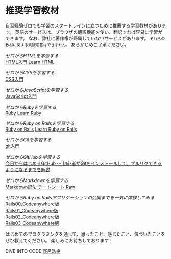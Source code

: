 # 推奨学習教材

自習経験ゼロでも学習のスタートラインに立つために推薦する学習教材があります。
英語のサービスは、ブラウザの翻訳機能を使い、翻訳すれば容易に学習ができます。
なお、弊社に著作権が帰属していないサービスがあります。 `それらの教材に関する質疑応答はできません。` あらかじめご了承ください。

*ゼロからHTMLを学習する*  
[HTML入門](https://dotinstall.com/lessons/basic_html_v3)
[Learn HTML](https://www.codecademy.com/learn/learn-html)

*ゼロからCSSを学習する*  
[CSS入門](https://dotinstall.com/lessons/basic_css_v3)

*ゼロからJavaScriptを学習する*  
[JavaScript入門](https://dotinstall.com/lessons/basic_javascript_v2)

*ゼロからRubyを学習する*  
[Ruby](https://prog-8.com/languages/ruby)
[Learn Ruby](https://www.codecademy.com/learn/ruby)

*ゼロからRuby on Railsを学習する*  
[Ruby on Rails](https://prog-8.com/languages/rails5)
[Learn Ruby on Rails](https://www.codecademy.com/learn/learn-rails)

*ゼロからGitを学習する*  
[git入門](https://dotinstall.com/lessons/basic_git)

*ゼロからGitHubを学習する*  
[今日からはじめるGitHub 〜 初心者がGitをインストールして、プルリクできるようになるまでを解説](https://employment.en-japan.com/engineerhub/entry/2017/01/31/110000)

*ゼロからMarkdownを学習する*  
[Markdown記法 チートシート
Raw](https://gist.github.com/mignonstyle/083c9e1651d7734f84c99b8cf49d57fa)

*ゼロからRuby on Railsアプリケーションの公開までを一気に体験してみる*  
[Rails00_Codeanywhere版](https://diver.diveintocode.jp/seminar_documents/rails00_codeanywhere)  
[Rails01_Codeanywhere版](https://diver.diveintocode.jp/seminar_documents/rails01_codeanywhere)  
[Rails02_Codeanywhere版](https://diver.diveintocode.jp/seminar_documents/rails02_codeanywhere)  
[Rails03_Codeanywhere版](https://diver.diveintocode.jp/seminar_documents/rails03_codeanywhere)  

はじめてのプログラミングを通して、思ったこと、感じたこと、気づいたことをぜひ教えてください。
楽しみにお待ちしております！

DIVE INTO CODE [野呂浩良](https://www.facebook.com/norotime)
